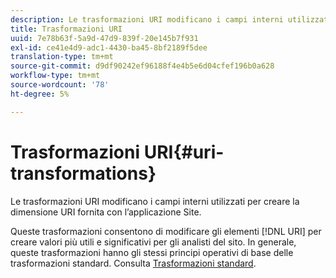 ```yaml
---
description: Le trasformazioni URI modificano i campi interni utilizzati per creare la dimensione URI fornita con l’applicazione Site.
title: Trasformazioni URI
uuid: 7e78b63f-5a9d-47d9-839f-20e145b7f931
exl-id: ce41e4d9-adc1-4430-ba45-8bf2189f5dee
translation-type: tm+mt
source-git-commit: d9df90242ef96188f4e4b5e6d04cfef196b0a628
workflow-type: tm+mt
source-wordcount: '78'
ht-degree: 5%

---
```


# Trasformazioni URI{#uri-transformations}

Le trasformazioni URI modificano i campi interni utilizzati per creare la dimensione URI fornita con l’applicazione Site.

Queste trasformazioni consentono di modificare gli elementi [!DNL URI] per creare valori più utili e significativi per gli analisti del sito. In generale, queste trasformazioni hanno gli stessi principi operativi di base delle trasformazioni standard. Consulta [Trasformazioni standard](../../../../../home/c-dataset-const-proc/c-data-trans/c-transf-types/c-standard-transf/c-standard-transf.md#concept-25f4bdbf8fe74c4aaeb2fcd226243886).
